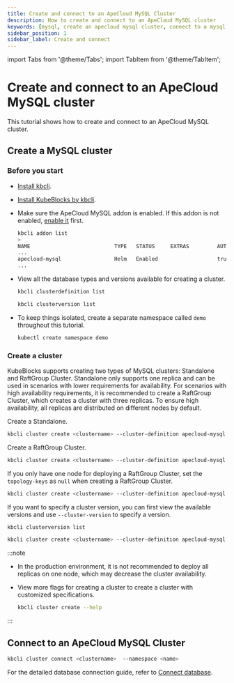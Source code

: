 ```yaml
---
title: Create and connect to an ApeCloud MySQL Cluster
description: How to create and connect to an ApeCloud MySQL cluster
keywords: [mysql, create an apecloud mysql cluster, connect to a mysql cluster]
sidebar_position: 1
sidebar_label: Create and connect
---
```


import Tabs from '@theme/Tabs';
import TabItem from '@theme/TabItem';

# Create and connect to an ApeCloud MySQL cluster

This tutorial shows how to create and connect to an ApeCloud MySQL cluster.

## Create a MySQL cluster

### Before you start

* [Install kbcli](./../../installation/install-with-kbcli/install-kbcli.md).
* [Install KubeBlocks by kbcli](./../../installation/install-with-kbcli/install-kubeblocks-with-kbcli.md).
* Make sure the ApeCloud MySQL addon is enabled. If this addon is not enabled, [enable it](./../../installation/install-with-kbcli/install-addons.md#enabledisable-addons) first.
  
  ```bash
  kbcli addon list
  >
  NAME                           TYPE   STATUS     EXTRAS         AUTO-INSTALL   
  ...
  apecloud-mysql                 Helm   Enabled                   true
  ...
  ```

* View all the database types and versions available for creating a cluster.

  ```bash
  kbcli clusterdefinition list

  kbcli clusterversion list
  ```

* To keep things isolated, create a separate namespace called `demo` throughout this tutorial.

  ```bash
  kubectl create namespace demo
  ```

### Create a cluster

KubeBlocks supports creating two types of MySQL clusters: Standalone and RaftGroup Cluster. Standalone only supports one replica and can be used in scenarios with lower requirements for availability. For scenarios with high availability requirements, it is recommended to create a RaftGroup Cluster, which creates a cluster with three replicas. To ensure high availability, all replicas are distributed on different nodes by default.

Create a Standalone.

```bash
kbcli cluster create <clustername> --cluster-definition apecloud-mysql
```

Create a RaftGroup Cluster.

```bash
kbcli cluster create <clustername> --cluster-definition apecloud-mysql --set replicas=3 <clustername>
```

If you only have one node for deploying a RaftGroup Cluster, set the `topology-keys` as `null` when creating a RaftGroup Cluster.

```bash
kbcli cluster create <clustername> --cluster-definition apecloud-mysql --set replicas=3 --topology-keys null
```

If you want to specify a cluster version, you can first view the available versions and use `--cluster-version` to specify a version.

```bash
kbcli clusterversion list

kbcli cluster create <clustername> --cluster-definition apecloud-mysql --cluster-version ac-mysql-8.0.30
```

:::note

* In the production environment, it is not recommended to deploy all replicas on one node, which may decrease the cluster availability.
* View more flags for creating a cluster to create a cluster with customized specifications.
  
  ```bash
  kbcli cluster create --help
  ```

:::

## Connect to an ApeCloud MySQL Cluster

```bash
kbcli cluster connect <clustername>  --namespace <name>
```

For the detailed database connection guide, refer to [Connect database](./../../connect_database/overview-of-database-connection.md).
